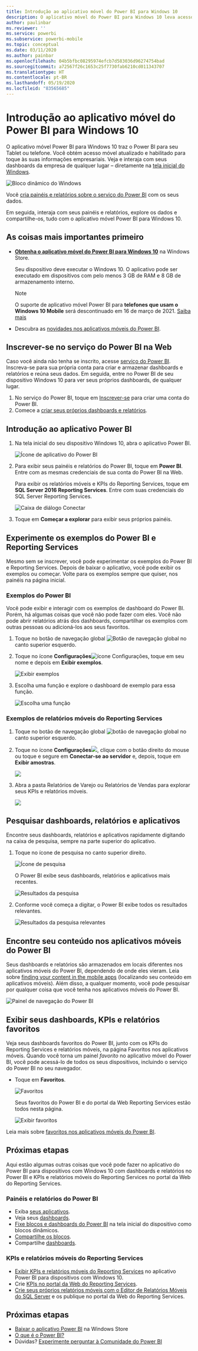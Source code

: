 ```yaml
---
title: Introdução ao aplicativo móvel do Power BI para Windows 10
description: O aplicativo móvel do Power BI para Windows 10 leva acesso móvel atualizado e sensível ao toque a suas informações corporativas em seu tablet ou em seu celular.
author: paulinbar
ms.reviewer: ''
ms.service: powerbi
ms.subservice: powerbi-mobile
ms.topic: conceptual
ms.date: 03/11/2020
ms.author: painbar
ms.openlocfilehash: 04b5bfbc08295974efcb7d583036d96274754bad
ms.sourcegitcommit: a72567f26c1653c25f7730fab6210cd011343707
ms.translationtype: HT
ms.contentlocale: pt-BR
ms.lasthandoff: 05/19/2020
ms.locfileid: "83565685"
---
```

# <a name="get-started-with-the-power-bi-mobile-app-for-windows-10"></a>Introdução ao aplicativo móvel do Power BI para Windows 10
O aplicativo móvel Power BI para Windows 10 traz o Power BI para seu Tablet ou telefone. Você obtém acesso móvel atualizado e habilitado para toque às suas informações empresariais. Veja e interaja com seus dashboards da empresa de qualquer lugar – diretamente na [tela inicial do Windows](mobile-pin-dashboard-start-screen-windows-10-phone-app.md).

![Bloco dinâmico do Windows](./media/mobile-windows-10-phone-app-get-started/pbi_win10_livetile.gif)

Você [cria painéis e relatórios sobre o serviço do Power BI](../../fundamentals/service-get-started.md) com os seus dados. 

Em seguida, interaja com seus painéis e relatórios, explore os dados e compartilhe-os, tudo com o aplicativo móvel Power BI para Windows 10.

## <a name="first-things-first"></a>As coisas mais importantes primeiro
* [**Obtenha o aplicativo móvel do Power BI para Windows 10**](https://go.microsoft.com/fwlink/?LinkID=526478) na Windows Store.
  
  Seu dispositivo deve executar o Windows 10. O aplicativo pode ser executado em dispositivos com pelo menos 3 GB de RAM e 8 GB de armazenamento interno.

  >[!NOTE]
  >O suporte de aplicativo móvel Power BI para **telefones que usam o Windows 10 Mobile** será descontinuado em 16 de março de 2021. [Saiba mais](https://go.microsoft.com/fwlink/?linkid=2121400)
   
* Descubra as [novidades nos aplicativos móveis do Power BI](mobile-whats-new-in-the-mobile-apps.md).

## <a name="sign-up-for-the-power-bi-service-on-the-web"></a>Inscrever-se no serviço do Power BI na Web
Caso você ainda não tenha se inscrito, acesse [serviço do Power BI](https://powerbi.com/). Inscreva-se para sua própria conta para criar e armazenar dashboards e relatórios e reúna seus dados. Em seguida, entre no Power BI de seu dispositivo Windows 10 para ver seus próprios dashboards, de qualquer lugar.

1. No serviço do Power BI, toque em [Inscrever-se](https://go.microsoft.com/fwlink/?LinkID=513879) para criar uma conta do Power BI.
2. Comece a [criar seus próprios dashboards e relatórios](../../fundamentals/service-get-started.md).

## <a name="get-started-with-the-power-bi-app"></a>Introdução ao aplicativo Power BI
1. Na tela inicial do seu dispositivo Windows 10, abra o aplicativo Power BI.
   
   ![Ícone de aplicativo do Power BI](./media/mobile-windows-10-phone-app-get-started/pbi_win10ph_appiconsm.png)
2. Para exibir seus painéis e relatórios do Power BI, toque em **Power BI**. Entre com as mesmas credenciais de sua conta do Power BI na Web. 
   
   Para exibir os relatórios móveis e KPIs do Reporting Services, toque em **SQL Server 2016 Reporting Services**. Entre com suas credenciais do SQL Server Reporting Services.
   
   ![Caixa de diálogo Conectar](./media/mobile-windows-10-phone-app-get-started/power-bi-windows-10-connect.png)
3. Toque em **Começar a explorar**  para exibir seus próprios painéis.

## <a name="try-the-power-bi-and-reporting-services-samples"></a>Experimente os exemplos do Power BI e Reporting Services
Mesmo sem se inscrever, você pode experimentar os exemplos do Power BI e Reporting Services. Depois de baixar o aplicativo, você pode exibir os exemplos ou começar. Volte para os exemplos sempre que quiser, nos painéis na página inicial.

### <a name="power-bi-samples"></a>Exemplos do Power BI
Você pode exibir e interagir com os exemplos de dashboard do Power BI. Porém, há algumas coisas que você não pode fazer com eles. Você não pode abrir relatórios atrás dos dashboards, compartilhar os exemplos com outras pessoas ou adicioná-los aos seus favoritos.

1. Toque no botão de navegação global ![Botão de navegação global](././media/mobile-windows-10-phone-app-get-started/power-bi-windows-10-navigation-icon.png) no canto superior esquerdo.
2. Toque no ícone **Configurações**![ícone Configurações](./media/mobile-windows-10-phone-app-get-started/power-bi-win10-settings-icon.png), toque em seu nome e depois em **Exibir exemplos**.
   
   ![Exibir exemplos](./media/mobile-windows-10-phone-app-get-started/power-bi-win10-view-samples.png)
3. Escolha uma função e explore o dashboard de exemplo para essa função.  
   
   ![Escolha uma função](./media/mobile-windows-10-phone-app-get-started/power-bi-win10-samples.png)

### <a name="reporting-services-mobile-report-samples"></a>Exemplos de relatórios móveis do Reporting Services
1. Toque no botão de navegação global ![botão de navegação global](././media/mobile-windows-10-phone-app-get-started/power-bi-windows-10-navigation-icon.png) no canto superior esquerdo.
2. Toque no ícone **Configurações**![](./media/mobile-windows-10-phone-app-get-started/power-bi-win10-settings-icon.png), clique com o botão direito do mouse ou toque e segure em **Conectar-se ao servidor** e, depois, toque em **Exibir amostras**.
   
   ![](media/mobile-windows-10-phone-app-get-started/power-bi-win10-connect-ssrs-samples.png)
3. Abra a pasta Relatórios de Varejo ou Relatórios de Vendas para explorar seus KPIs e relatórios móveis.
   
   ![](media/mobile-windows-10-phone-app-get-started/power-bi-win10-ssrs-sample-kpis.png)

## <a name="search-for-dashboards-reports-and-apps"></a>Pesquisar dashboards, relatórios e aplicativos
Encontre seus dashboards, relatórios e aplicativos rapidamente digitando na caixa de pesquisa, sempre na parte superior do aplicativo.

1. Toque no ícone de pesquisa no canto superior direito.
   
   ![Ícone de pesquisa](./media/mobile-windows-10-phone-app-get-started/pbi_win10ph_searchbarbrdr.png)
   
   O Power BI exibe seus dashboards, relatórios e aplicativos mais recentes.
   
   ![Resultados da pesquisa](./media/mobile-windows-10-phone-app-get-started/pbi_win10_searchrecent.png)
2. Conforme você começa a digitar, o Power BI exibe todos os resultados relevantes.
   
   ![Resultados da pesquisa relevantes](./media/mobile-windows-10-phone-app-get-started/pbi_win10_search_m.png)

## <a name="find-your-content-in-the-power-bi-mobile-apps"></a>Encontre seu conteúdo nos aplicativos móveis do Power BI
Seus dashboards e relatórios são armazenados em locais diferentes nos aplicativos móveis do Power BI, dependendo de onde eles vieram. Leia sobre [finding your content in the mobile apps](mobile-apps-quickstart-view-dashboard-report.md) (localizando seu conteúdo em aplicativos móveis). Além disso, a qualquer momento, você pode pesquisar por qualquer coisa que você tenha nos aplicativos móveis do Power BI. 

![Painel de navegação do Power BI](./media/mobile-windows-10-phone-app-get-started/power-bi-win10-left-nav.png)

## <a name="view-your-favorite-dashboards-kpis-and-reports"></a>Exibir seus dashboards, KPIs e relatórios favoritos
Veja seus dashboards favoritos do Power BI, junto com os KPIs do Reporting Services e relatórios móveis, na página Favoritos nos aplicativos móveis. Quando você torna um painel *favorito* no aplicativo móvel do Power BI, você pode acessá-lo de todos os seus dispositivos, incluindo o serviço do Power BI no seu navegador. 

* Toque em **Favoritos**.
  
   ![Favoritos](./media/mobile-windows-10-phone-app-get-started/power-bi-win10-favorite-menu.png)
  
   Seus favoritos do Power BI e do portal da Web Reporting Services estão todos nesta página.
  
   ![Exibir favoritos](./media/mobile-windows-10-phone-app-get-started/power-bi-win10-favorites.png)

Leia mais sobre [favoritos nos aplicativos móveis do Power BI](mobile-apps-favorites.md).

## <a name="next-steps"></a>Próximas etapas
Aqui estão algumas outras coisas que você pode fazer no aplicativo do Power BI para dispositivos com Windows 10 com dashboards e relatórios no Power BI e KPIs e relatórios móveis do Reporting Services no portal da Web do Reporting Services.

### <a name="power-bi-dashboards-and-reports"></a>Painéis e relatórios do Power BI
* Exiba [seus aplicativos](../../collaborate-share/service-create-distribute-apps.md).
* Veja seus [dashboards](mobile-apps-view-dashboard.md).
* [Fixe blocos e dashboards do Power BI](mobile-pin-dashboard-start-screen-windows-10-phone-app.md) na tela inicial do dispositivo como blocos dinâmicos.
* [Compartilhe os blocos](mobile-windows-10-phone-app-get-started.md).
* Compartilhe [dashboards](mobile-share-dashboard-from-the-mobile-apps.md).

### <a name="reporting-services-mobile-reports-and-kpis"></a>KPIs e relatórios móveis do Reporting Services
* [Exibir KPIs e relatórios móveis do Reporting Services](mobile-app-windows-10-ssrs-kpis-mobile-reports.md) no aplicativo Power BI para dispositivos com Windows 10.
* Crie [KPIs no portal da Web do Reporting Services](/sql/reporting-services/working-with-kpis-in-reporting-services).
* [Crie seus próprios relatórios móveis com o Editor de Relatórios Móveis do SQL Server](/sql/reporting-services/mobile-reports/create-mobile-reports-with-sql-server-mobile-report-publisher) e os publique no portal da Web do Reporting Services.

## <a name="next-steps"></a>Próximas etapas
* [Baixar o aplicativo Power BI](https://go.microsoft.com/fwlink/?LinkID=526478) na Windows Store  
* [O que é o Power BI?](../../fundamentals/power-bi-overview.md)
* Dúvidas? [Experimente perguntar à Comunidade do Power BI](https://community.powerbi.com/)
